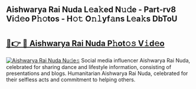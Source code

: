 ## Aishwarya Rai Nuda L𝚎a𝚔ed N𝚞𝚍e - Part-rv8 Vi𝚍𝚎o P𝚑𝚘tos - H𝚘𝚝 O𝚗𝚕yf𝚊ns L𝚎a𝚔s DbToU

# <h2><a href="http://kf4z75.oniu.top/?m=Aishwarya+Rai+Nuda">🔗👉 🔴 Aishwarya Rai Nuda P𝚑ot𝚘𝚜 V𝚒d𝚎o</a></h2>

[![Aishwarya Rai Nuda Nu𝚍e𝚜](https://i.imgur.com/0qMVB7G.gif)](http://kf4z75.oniu.top/?m=Aishwarya+Rai+Nuda)
Social media influencer Aishwarya Rai Nuda, celebrated for sharing dance and lifestyle information, consisting of presentations and blogs. Humanitarian Aishwarya Rai Nuda, celebrated for their selfless acts and commitment to helping others.  
